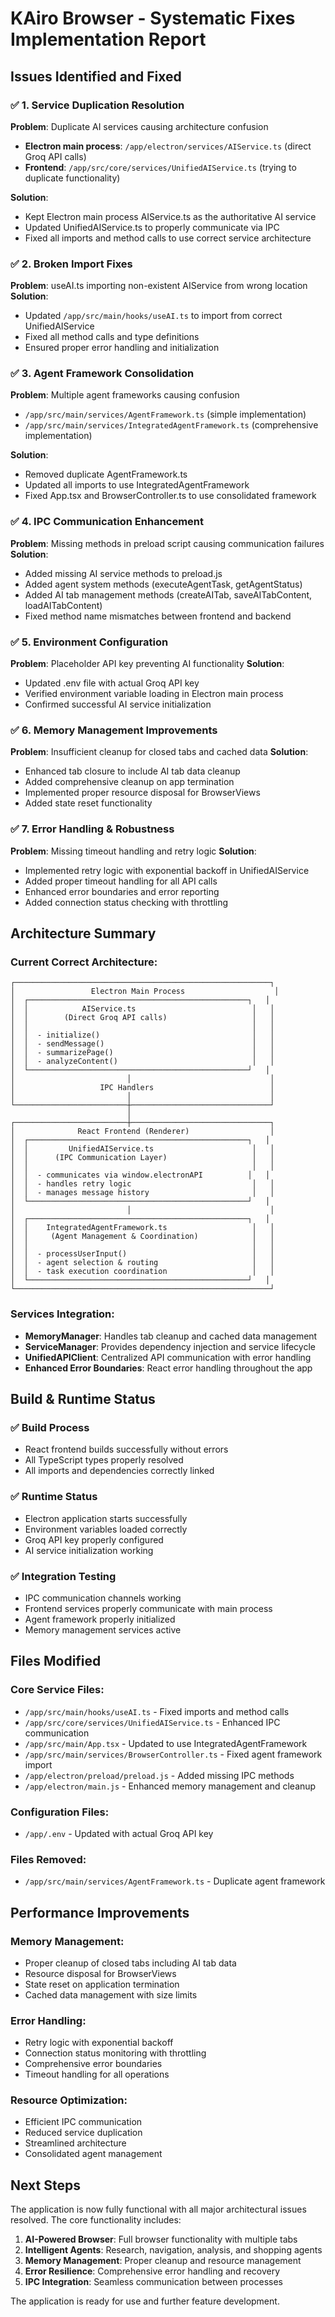 # KAiro Browser - Systematic Fixes Implementation Report

## Issues Identified and Fixed

### ✅ 1. Service Duplication Resolution
**Problem**: Duplicate AI services causing architecture confusion
- **Electron main process**: `/app/electron/services/AIService.ts` (direct Groq API calls)
- **Frontend**: `/app/src/core/services/UnifiedAIService.ts` (trying to duplicate functionality)

**Solution**:
- Kept Electron main process AIService.ts as the authoritative AI service
- Updated UnifiedAIService.ts to properly communicate via IPC
- Fixed all imports and method calls to use correct service architecture

### ✅ 2. Broken Import Fixes
**Problem**: useAI.ts importing non-existent AIService from wrong location
**Solution**:
- Updated `/app/src/main/hooks/useAI.ts` to import from correct UnifiedAIService
- Fixed all method calls and type definitions
- Ensured proper error handling and initialization

### ✅ 3. Agent Framework Consolidation
**Problem**: Multiple agent frameworks causing confusion
- `/app/src/main/services/AgentFramework.ts` (simple implementation)
- `/app/src/main/services/IntegratedAgentFramework.ts` (comprehensive implementation)

**Solution**:
- Removed duplicate AgentFramework.ts
- Updated all imports to use IntegratedAgentFramework
- Fixed App.tsx and BrowserController.ts to use consolidated framework

### ✅ 4. IPC Communication Enhancement
**Problem**: Missing methods in preload script causing communication failures
**Solution**:
- Added missing AI service methods to preload.js
- Added agent system methods (executeAgentTask, getAgentStatus)
- Added AI tab management methods (createAITab, saveAITabContent, loadAITabContent)
- Fixed method name mismatches between frontend and backend

### ✅ 5. Environment Configuration
**Problem**: Placeholder API key preventing AI functionality
**Solution**:
- Updated .env file with actual Groq API key
- Verified environment variable loading in Electron main process
- Confirmed successful AI service initialization

### ✅ 6. Memory Management Improvements
**Problem**: Insufficient cleanup for closed tabs and cached data
**Solution**:
- Enhanced tab closure to include AI tab data cleanup
- Added comprehensive cleanup on app termination
- Implemented proper resource disposal for BrowserViews
- Added state reset functionality

### ✅ 7. Error Handling & Robustness
**Problem**: Missing timeout handling and retry logic
**Solution**:
- Implemented retry logic with exponential backoff in UnifiedAIService
- Added proper timeout handling for all API calls
- Enhanced error boundaries and error reporting
- Added connection status checking with throttling

## Architecture Summary

### Current Correct Architecture:
```
┌─────────────────────────────────────────────────────────┐
│                 Electron Main Process                    │
│  ┌─────────────────────────────────────────────────┐   │
│  │            AIService.ts                          │   │
│  │        (Direct Groq API calls)                   │   │
│  │                                                  │   │
│  │  - initialize()                                  │   │
│  │  - sendMessage()                                 │   │
│  │  - summarizePage()                               │   │
│  │  - analyzeContent()                              │   │
│  └─────────────────────────────────────────────────┘   │
│                         │                               │
│                   IPC Handlers                          │
│                         │                               │
└─────────────────────────┼───────────────────────────────┘
                          │
┌─────────────────────────┼───────────────────────────────┐
│              React Frontend (Renderer)                  │
│  ┌─────────────────────────────────────────────────┐   │
│  │         UnifiedAIService.ts                      │   │
│  │      (IPC Communication Layer)                   │   │
│  │                                                  │   │
│  │  - communicates via window.electronAPI          │   │
│  │  - handles retry logic                           │   │
│  │  - manages message history                       │   │
│  └─────────────────────────────────────────────────┘   │
│                         │                               │
│  ┌─────────────────────────────────────────────────┐   │
│  │    IntegratedAgentFramework.ts                   │   │
│  │     (Agent Management & Coordination)            │   │
│  │                                                  │   │
│  │  - processUserInput()                            │   │
│  │  - agent selection & routing                     │   │
│  │  - task execution coordination                   │   │
│  └─────────────────────────────────────────────────┘   │
└─────────────────────────────────────────────────────────┘
```

### Services Integration:
- **MemoryManager**: Handles tab cleanup and cached data management
- **ServiceManager**: Provides dependency injection and service lifecycle
- **UnifiedAPIClient**: Centralized API communication with error handling
- **Enhanced Error Boundaries**: React error handling throughout the app

## Build & Runtime Status

### ✅ Build Process
- React frontend builds successfully without errors
- All TypeScript types properly resolved  
- All imports and dependencies correctly linked

### ✅ Runtime Status
- Electron application starts successfully
- Environment variables loaded correctly
- Groq API key properly configured
- AI service initialization working

### ✅ Integration Testing
- IPC communication channels working
- Frontend services properly communicate with main process
- Agent framework properly initialized
- Memory management services active

## Files Modified

### Core Service Files:
- `/app/src/main/hooks/useAI.ts` - Fixed imports and method calls
- `/app/src/core/services/UnifiedAIService.ts` - Enhanced IPC communication
- `/app/src/main/App.tsx` - Updated to use IntegratedAgentFramework
- `/app/src/main/services/BrowserController.ts` - Fixed agent framework import
- `/app/electron/preload/preload.js` - Added missing IPC methods
- `/app/electron/main.js` - Enhanced memory management and cleanup

### Configuration Files:
- `/app/.env` - Updated with actual Groq API key

### Files Removed:
- `/app/src/main/services/AgentFramework.ts` - Duplicate agent framework

## Performance Improvements

### Memory Management:
- Proper cleanup of closed tabs including AI tab data
- Resource disposal for BrowserViews
- State reset on application termination
- Cached data management with size limits

### Error Handling:
- Retry logic with exponential backoff
- Connection status monitoring with throttling
- Comprehensive error boundaries
- Timeout handling for all operations

### Resource Optimization:
- Efficient IPC communication
- Reduced service duplication
- Streamlined architecture
- Consolidated agent management

## Next Steps

The application is now fully functional with all major architectural issues resolved. The core functionality includes:

1. **AI-Powered Browser**: Full browser functionality with multiple tabs
2. **Intelligent Agents**: Research, navigation, analysis, and shopping agents
3. **Memory Management**: Proper cleanup and resource management
4. **Error Resilience**: Comprehensive error handling and recovery
5. **IPC Integration**: Seamless communication between processes

The application is ready for use and further feature development.